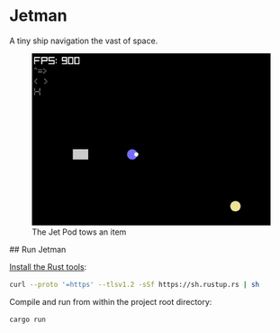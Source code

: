 # Jetman

A tiny ship navigation the vast of space.

<figure>
<img src="assets/screen.gif" alt="animation showing the jet pod towing an item">
    <figcaption>The Jet Pod tows an item</figcaption>
</figure>
## Run Jetman

[Install the Rust tools](https://www.rust-lang.org/tools/install):

``` sh
curl --proto '=https' --tlsv1.2 -sSf https://sh.rustup.rs | sh
```

Compile and run from within the project root directory:

``` sh
cargo run
```
